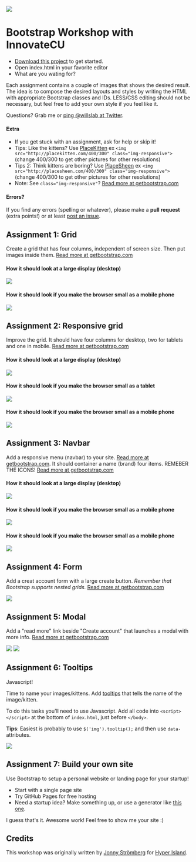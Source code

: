 ![](images/0.jpg?raw=true)

# Bootstrap Workshop with InnovateCU

- [Download this project](https://github.com/wklein/bootstrap-workshop/archive/master.zip) to get started.
- Open index.html in your favorite editor
- What are you wating for?

Each assignment contains a couple of images that shows the desired result. The idea is to compose the desired layouts and styles by writing the HTML with appropriate Bootstrap classes and IDs. LESS/CSS editing should not be necessary, but feel free to add your own style if you feel like it. 

Questions? Grab me or [ping @willslab at Twitter](https://twitter.com/willslab).

#### Extra

* If you get stuck with an assignment, ask for help or skip it!
* Tips: Like the kittens? Use [PlaceKitten](http://placekitten.com/) ex  `<img src="http://placekitten.com/400/300" class="img-responsive">` (change 400/300 to get other pictures for other resolutions)
* Tips 2: Think kittens are boring? Use [PlaceSheen](http://placesheen.com/) ex  `<img src="http://placesheen.com/400/300" class="img-responsive">` (change 400/300 to get other pictures for other resolutions)
* Note: See `class="img-responsive"`? [Read more at getbootstrap.com](http://getbootstrap.com/css/#overview-responsive-images)

#### Errors?

If you find any errors (spelling or whatever), please make a __pull request__ (extra points!) or at least [post an issue](https://github.com/willklein/bootstrap-workshop/issues/new).


## Assignment 1: Grid

Create a grid that has four columns, independent of screen size. Then put images inside them. [Read more at getbootstrap.com](http://getbootstrap.com/css/#grid)

#### How it should look at a large display (desktop)
![](images/1-1.png?raw=true)

#### How it should look if you make the browser small as a mobile phone
![](images/1-2.png?raw=true)


## Assignment 2: Responsive grid

Improve the grid. It should have four columns for desktop, two for tablets and one in mobile. [Read more at getbootstrap.com](http://getbootstrap.com/css/#grid)

#### How it should look at a large display (desktop)
![](images/2-1.png?raw=true)

#### How it should look if you make the browser small as a tablet
![](images/2-2.png?raw=true)

#### How it should look if you make the browser small as a mobile phone
![](images/2-3.png?raw=true)



## Assignment 3: Navbar

Add a responsive menu (navbar) to your site. [Read more at getbootstrap.com](http://getbootstrap.com/components/#navbar). It should container a name (brand)
four items. REMEBER THE ICONS! [Read more at getbootstrap.com](http://getbootstrap.com/components/#glyphicons)

#### How it should look at a large display (desktop)
![](images/3-1.png?raw=true)

#### How it should look if you make the browser small as a mobile phone
![](images/3-2.png?raw=true)

#### How it should look if you make the browser small as a mobile phone
![](images/3-3.png?raw=true)



## Assignment 4: Form

Add a creat account form with a large create button. _Remember that Bootstrap supports nested grids._ [Read more at getbootstrap.com](http://getbootstrap.com/css/#forms)

![](images/4-1.png?raw=true)


## Assignment 5: Modal

Add a "read more" link beside "Create account" that launches a modal with more info. [Read more at getbootstrap.com](http://getbootstrap.com/javascript/#modals)

![](images/5-1.png?raw=true)
![](images/5-2.png?raw=true)


## Assignment 6: Tooltips

Javascript!

Time to name your images/kittens. Add [tooltips](http://getbootstrap.com/javascript/#tooltips) that tells the name of the image/kitten.

To do this tasks you'll need to use Javascript. Add all code into `<script></script>` at the bottom of `index.html`, just before `</body>`.

__Tips__: Easiest is probably to use `$('img').tooltip();` and then use `data-` attributes.

![](images/6-1.png?raw=true)


## Assignment 7: Build your own site

Use Bootstrap to setup a personal website or landing page for your startup!
- Start with a single page site
- Try GitHub Pages for free hosting
- Need a startup idea? Make something up, or use a generator like [this one](http://itsthisforthat.com/).

I guess that's it. Awesome work! Feel free to show me your site :)

## Credits

This workshop was originally written by [Jonny Strömberg](https://github.com/javve/bootstrap-workshop) for [Hyper Island](http://www.hyperisland.com/).